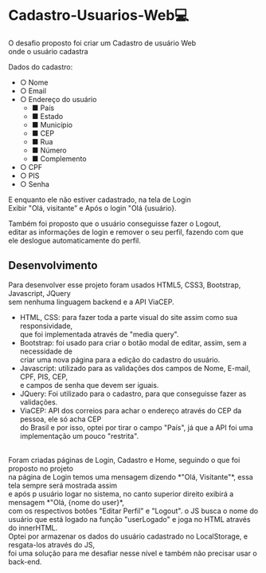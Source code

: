 # Cadastro-Usuarios-Web💻

O desafio proposto foi criar um Cadastro de usuário Web <br />
onde o usuário cadastra <br />

Dados do cadastro:<br />
- ○ Nome <br />
- ○ Email <br />
- ○ Endereço do usuário <br />
    - ■ País <br />
    - ■ Estado <br />
    - ■ Município <br />
    - ■ CEP <br />
    - ■ Rua <br />
    - ■ Número <br />
    - ■ Complemento <br />
- ○ CPF <br />
- ○ PIS <br />
- ○ Senha <br />

E enquanto ele não estiver cadastrado, na tela de Login<br />
Exibir "Olá, visitante” e Após o login "Olá {usuário}.

Também foi proposto que o usuário conseguisse fazer o Logout,<br />
editar as informações de login e remover o seu perfil, fazendo com que <br />
ele deslogue automaticamente do perfil.

## Desenvolvimento <br />

Para desenvolver esse projeto foram usados HTML5, CSS3, Bootstrap, Javascript, JQuery <br />
sem nenhuma linguagem backend e a API ViaCEP.<br />
- HTML, CSS: para fazer toda a parte visual do site assim como sua responsividade,<br />
que foi implementada através de "media query".
- Bootstrap: foi usado para criar o botão modal de editar, assim, sem a necessidade de <br />
criar uma nova página para a edição do cadastro do usuário.
- Javascript: utilizado para as validações dos campos de Nome, E-mail, CPF, PIS, CEP,<br />
e campos de senha que devem ser iguais.
- JQuery: Foi utilizado para o cadastro, para que conseguisse fazer as validações.
- ViaCEP: API dos correios para achar o endereço através do CEP da pessoa, ele só acha CEP <br />
do Brasil e por isso, optei por tirar o campo "País", já que a API foi uma implementação um pouco "restrita".
<br />
Foram criadas páginas de Login, Cadastro e Home, seguindo o que foi proposto no projeto<br />
na página de Login temos uma mensagem dizendo *"Olá, Visitante"*, essa tela sempre será mostrada assim<br />
e após p usuário logar no sistema, no canto superior direito exibirá a mensagem *"Olá, {nome do user}*,<br />
com os respectivos botões "Editar Perfil" e "Logout".
o JS busca o nome do usuário que está logado na função "userLogado" e joga no HTML através do innerHTML.
<br />
Optei por armazenar os dados do usuário cadastrado no LocalStorage, e resgata-los através do JS,<br />
foi uma solução para me desafiar nesse nível e também não precisar usar o back-end.
